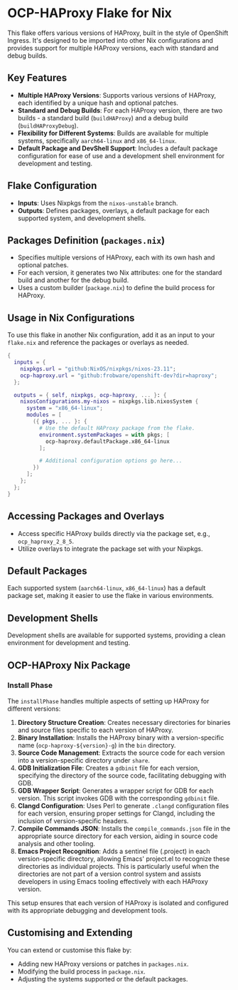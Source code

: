 # OCP-HAProxy Flake for Nix

This flake offers various versions of HAProxy, built in the style of OpenShift Ingress. It's designed to be imported into other Nix configurations and provides support for multiple HAProxy versions, each with standard and debug builds.

## Key Features

- **Multiple HAProxy Versions**: Supports various versions of HAProxy, each identified by a unique hash and optional patches.
- **Standard and Debug Builds**: For each HAProxy version, there are two builds - a standard build (`buildHAProxy`) and a debug build (`buildHAProxyDebug`).
- **Flexibility for Different Systems**: Builds are available for multiple systems, specifically `aarch64-linux` and `x86_64-linux`.
- **Default Package and DevShell Support**: Includes a default package configuration for ease of use and a development shell environment for development and testing.

## Flake Configuration

- **Inputs**: Uses Nixpkgs from the `nixos-unstable` branch.
- **Outputs**: Defines packages, overlays, a default package for each supported system, and development shells.

## Packages Definition (`packages.nix`)

- Specifies multiple versions of HAProxy, each with its own hash and optional patches.
- For each version, it generates two Nix attributes: one for the standard build and another for the debug build.
- Uses a custom builder (`package.nix`) to define the build process for HAProxy.

## Usage in Nix Configurations

To use this flake in another Nix configuration, add it as an input to your `flake.nix` and reference the packages or overlays as needed.

```nix
{
  inputs = {
    nixpkgs.url = "github:NixOS/nixpkgs/nixos-23.11";
    ocp-haproxy.url = "github:frobware/openshift-dev?dir=haproxy";
  };

  outputs = { self, nixpkgs, ocp-haproxy, ... }: {
    nixosConfigurations.my-nixos = nixpkgs.lib.nixosSystem {
      system = "x86_64-linux";
      modules = [
        ({ pkgs, ... }: {
          # Use the default HAProxy package from the flake.
          environment.systemPackages = with pkgs; [
            ocp-haproxy.defaultPackage.x86_64-linux
          ];

          # Additional configuration options go here...
        })
      ];
    };
  };
}
```

## Accessing Packages and Overlays

- Access specific HAProxy builds directly via the package set, e.g., `ocp_haproxy_2_8_5`.
- Utilize overlays to integrate the package set with your Nixpkgs.

## Default Packages

Each supported system (`aarch64-linux`, `x86_64-linux`) has a default package set, making it easier to use the flake in various environments.

## Development Shells

Development shells are available for supported systems, providing a clean environment for development and testing.

## OCP-HAProxy Nix Package

### Install Phase

The `installPhase` handles multiple aspects of setting up HAProxy for different versions:

1. **Directory Structure Creation**: Creates necessary directories for binaries and source files specific to each version of HAProxy.
2. **Binary Installation**: Installs the HAProxy binary with a version-specific name (`ocp-haproxy-${version}-g`) in the `bin` directory.
3. **Source Code Management**: Extracts the source code for each version into a version-specific directory under `share`.
4. **GDB Initialization File**: Creates a `gdbinit` file for each version, specifying the directory of the source code, facilitating debugging with GDB.
5. **GDB Wrapper Script**: Generates a wrapper script for GDB for each version. This script invokes GDB with the corresponding `gdbinit` file.
6. **Clangd Configuration**: Uses Perl to generate `.clangd` configuration files for each version, ensuring proper settings for Clangd, including the inclusion of version-specific headers.
7. **Compile Commands JSON**: Installs the `compile_commands.json` file in the appropriate source directory for each version, aiding in source code analysis and other tooling.
8. **Emacs Project Recognition**: Adds a sentinel file (.project) in each version-specific directory, allowing Emacs' project.el to recognize these directories as individual projects. This is particularly useful when the directories are not part of a version control system and assists developers in using Emacs tooling effectively with each HAProxy version.

This setup ensures that each version of HAProxy is isolated and configured with its appropriate debugging and development tools.

## Customising and Extending

You can extend or customise this flake by:

- Adding new HAProxy versions or patches in `packages.nix`.
- Modifying the build process in `package.nix`.
- Adjusting the systems supported or the default packages.
